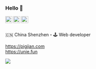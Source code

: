 ### Hello 👋

<a target="_blank" href="#JIAJIAN-CHAN">
  <img align="left" title="微信号-Jian" alt="coco1s" width="22px" src="https://cdn.jsdelivr.net/npm/simple-icons@3.1.0/icons/wechat.svg" />
</a>
<a href="#601360343">
  <img align="left" title="QQ-308695699" alt="308695699" width="22px" src="https://cdn.jsdelivr.net/npm/simple-icons@3.1.0/icons/tencentqq.svg" />
</a>
<a target="_blank" href="https://github.com/jcc">
  <img align="left" title="Github" alt="jcc" width="22px" src="https://cdn.jsdelivr.net/npm/simple-icons@3.1.0/icons/github.svg" />
</a>

<br/>
<br/>

🇨🇳 China Shenzhen・🕹 Web developer

https://pigjian.com
<br/>
https://unie.fun

<img src="https://github-readme-stats.vercel.app/api?username=jcc&count_private=true&show_icons=true&&bg_color=30,42b3ff,cb1597&title_color=fff&text_color=fff&icon_color=fff&&hide_title=true" />
